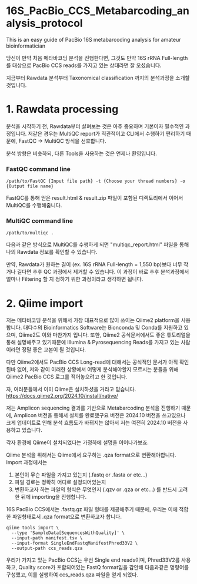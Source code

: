 # 16S_PacBio_CCS_Metabarcoding_analysis_protocol
This is an easy guide of PacBio 16S metabarcoding analysis for amateur bioinformatician

당신이 만약 처음 메타바코딩 분석을 진행한다면, 그것도 만약 16S rRNA Full-length를 대상으로 PacBio CCS reads를 가지고 있는 상태라면 잘 오셨습니다.

지금부터 Rawdata 분석부터 Taxonomical classification 까지의 분석과정을 소개할 것입니다.

# 1. Rawdata processing
분석을 시작하기 전, Rawdata부터 살펴보는 것은 아주 중요하며 기본이자 필수적인 과정입니다.
저같은 경우는 MultiQC report가 직관적이고 CLI에서 수행하기 편리하기 때문에, FastQC -> MultiQC 방식을 선호합니다.

분석 방향은 비슷하되, 다른 Tools을 사용하는 것은 언제나 환영입니다.

### FastQC command line
```Linux command
/path/to/FastQC {Input file path} -t {Choose your thread numbers} -o {Output file name}
```
FastQC를 통해 얻은 result.html & result.zip 파일이 포함된 디렉토리에서 이어서 MultiQC를 수행해줍니다.

### MultiQC command line
```Linux command
/path/to/multiqc .
```

다음과 같은 방식으로 MultiQC를 수행하게 되면 "multiqc_report.html" 파일을 통해 나의 Rawdata 정보를 확인할 수 있습니다.

만약, Rawdata가 원하는 길이 (ex. 16S rRNA Full-length = 1,550 bp)보다 너무 작거나 길다면 추후 QC 과정에서 제거할 수 있습니다.
이 과정이 바로 추후 분석과정에서 얼마나 Filtering 할 지 정하기 위한 과정이라고 생각하면 됩니다.


# 2. Qiime import
저는 메타바코딩 분석을 위해서 가장 대표적으로 많이 쓰이는 Qiime2 platform을 사용합니다.
대다수의 Bioinformatics Software는 Bionconda 및 Conda를 지원하고 있으며, Qiime2도 이와 마찬가지 입니다.
또한, Qiime2 공식문서에서도 좋은 튜토리얼을 통해 설명해주고 있기때문에 Illumina & Pyrosequencing Reads를 가지고 있는 사람이라면 정말 좋은 교본이 될 것입니다.

다만 Qiime2에서도 PacBio CCS Long-read에 대해서는 공식적인 문서가 아직 확인된바 없어, 저와 같이 이러한 상황에서 어떻게 분석해야할지 모르시는 분들을 위해 Qiime2 PacBio CCS 로그를 적어놓으려고 한 것입니다.

자, 여러분들께서 이미 Qiime은 설치하셨을 거라고 믿습니다.
https://docs.qiime2.org/2024.10/install/native/

저는 Amplicon sequencing 결과를 기반으로 Metabarcoding 분석을 진행하기 때문에, Amplicon 버전을 통해서 설치를 완료했구요 버전은 2024.10 버전을 쓰고있으나 크게 업데이트로 인해 분석 흐름도가 바뀌지는 않아서 저는 여전히 2024.10 버전을 사용하고 있습니다.

각자 환경에 Qiime이 설치되었다는 가정하에 설명을 이어나가보죠.

Qiime 분석을 위해서는 Qiime에서 요구하는 .qza format으로 변환해야합니다.
Import 과정에서는 
   1. 본인이 무슨 파일을 가지고 있는지 (.fastq or .fasta or etc...)
   2. 파일 경로는 정확히 어디로 설정되어있는지
   3. 변환하고자 하는 파일의 형식은 무엇인지 (.qzv or .qza or etc...)
를 반드시 고려한 뒤에 importing을 진행합니다.

16S PacBio CCS에서는 .fastq.gz 파일 형태를 제공해주기 때문에, 우리는 이에 적합한 파일형태로서 .qza format으로 변환하고자 합니다.

```Linux command
qiime tools import \
  --type 'SampleData[SequencesWithQuality]' \
  --input-path manifest.tsv \
  --input-format SingleEndFastqManifestPhred33V2 \
  --output-path ccs_reads.qza
```
우리가 가지고 있는 PacBio CCS는 우선 Single end reads이며, Phred33V2를 사용하고, Quality score가 포함되어있는 FastQ format임을 감안해 다음과같은 명령어를 구성했고, 이를 실행하여 ccs_reads.qza 파일을 얻게 되었다.
